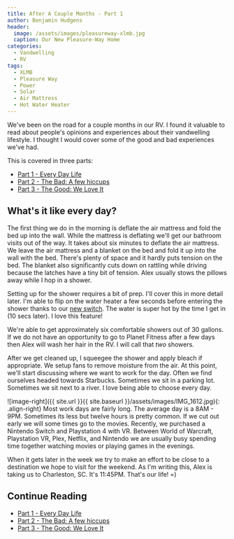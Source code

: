 ```yaml
---
title: After A Couple Months - Part 1
author: Benjamin Hudgens
header:
  image: /assets/images/pleasureway-xlmb.jpg
  caption: Our New Pleasure-Way Home
categories:
  - Vandwelling
  - RV
tags:
  - XLMB
  - Pleasure Way
  - Power
  - Solar
  - Air Mattress
  - Hot Water Heater
---
```


We've been on the road for a couple months in our RV.  I found it valuable to read about people's opinions and experiences about their vandwelling lifestyle.  I thought I would cover some of the good and bad experiences we've had.  

This is covered in three parts:

- [Part 1 - Every Day Life](http://chasingsixty.com/vandwelling/rv/Two-Months-In-Pleasure-Way-XLMB-Part-1/)
- [Part 2 - The Bad: A few hiccups](http://chasingsixty.com/vandwelling/rv/Two-Months-In-Pleasure-Way-XLMB-Part-2/)
- [Part 3 - The Good: We Love It](http://chasingsixty.com/vandwelling/rv/Two-Months-In-Pleasure-Way-XLMB-Part-3/)

## What's it like every day?

The first thing we do in the morning is deflate the air mattress and fold the bed up into the wall.  While the mattress is deflating we'll get our bathroom visits out of the way.  It takes about six minutes to deflate the air mattress.  We leave the air mattress and a blanket on the bed and fold it up into the wall with the bed.  There's plenty of space and it hardly puts tension on the bed.  The blanket also significantly cuts down on rattling while driving because the latches have a tiny bit of tension.  Alex usually stows the pillows away while I hop in a shower.

Setting up for the shower requires a bit of prep.  I'll cover this in more detail later.  I'm able to flip on the water heater a few seconds before entering the shower thanks to our [new switch](http://chasingsixty.com/vandwelling/rv/adding-a-switch-for-hot-water/).  The water is super hot by the time I get in (10 secs later).  I love this feature!  

We're able to get approximately six comfortable showers out of 30 gallons.  If we do not have an opportunity to go to Planet Fitness after a few days then Alex will wash her hair in the RV.  I will call that _two_ showers.

After we get cleaned up, I squeegee the shower and apply bleach if appropriate.  We setup fans to remove moisture from the air.  At this point, we'll start discussing where we want to work for the day.  Often we find ourselves headed towards Starbucks.  Sometimes we sit in a parking lot.  Sometimes we sit next to a river.  I love being able to choose every day.

![image-right]({{ site.url }}{{ site.baseurl }}/assets/images/IMG_1612.jpg){: .align-right}
Most work days are fairly long.  The average day is a 8AM - 9PM.  Sometimes its less but twelve hours is pretty common.  If we cut out early we will some times go to the movies.  Recently, we purchased a Nintendo Switch and Playstation 4 with VR.  Between World of Warcraft, Playstation VR, Plex, Netflix, and Nintendo we are usually busy spending time together watching movies or playing games in the evenings.

When it gets later in the week we try to make an effort to be close to a destination we hope to visit for the weekend.  As I'm writing this, Alex is taking us to Charleston, SC.  It's 11:45PM.  That's our life!  =)  

## Continue Reading

- [Part 1 - Every Day Life](http://chasingsixty.com/vandwelling/rv/Two-Months-In-Pleasure-Way-XLMB-Part-1/)
- [Part 2 - The Bad: A few hiccups](http://chasingsixty.com/vandwelling/rv/Two-Months-In-Pleasure-Way-XLMB-Part-2/)
- [Part 3 - The Good: We Love It](http://chasingsixty.com/vandwelling/rv/Two-Months-In-Pleasure-Way-XLMB-Part-3/)
